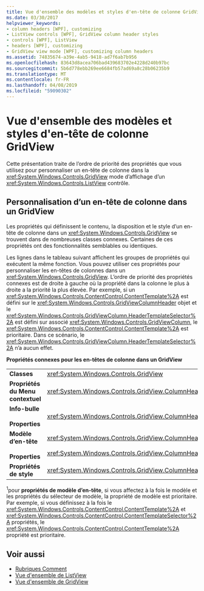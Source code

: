 ```yaml
---
title: Vue d'ensemble des modèles et styles d'en-tête de colonne GridView
ms.date: 03/30/2017
helpviewer_keywords:
- column headers [WPF], customizing
- ListView controls [WPF], GridView column header styles
- controls [WPF], ListView
- headers [WPF], customizing
- GridView view mode [WPF], customizing column headers
ms.assetid: 74835674-a39e-4ab5-9418-ad7f6ab7b956
ms.openlocfilehash: 83643d8acea706bad439683702e4228d240b97bc
ms.sourcegitcommit: 5b6d778ebb269ee6684fb57ad69a8c28b06235b9
ms.translationtype: MT
ms.contentlocale: fr-FR
ms.lasthandoff: 04/08/2019
ms.locfileid: "59090302"
---
```

# <a name="gridview-column-header-styles-and-templates-overview"></a>Vue d'ensemble des modèles et styles d'en-tête de colonne GridView
Cette présentation traite de l’ordre de priorité des propriétés que vous utilisez pour personnaliser un en-tête de colonne dans la <xref:System.Windows.Controls.GridView> mode d’affichage d’un <xref:System.Windows.Controls.ListView> contrôle.  
  
## <a name="customizing-a-column-header-in-a-gridview"></a>Personnalisation d’un en-tête de colonne dans un GridView  
 Les propriétés qui définissent le contenu, la disposition et le style d’un en-tête de colonne dans un <xref:System.Windows.Controls.GridView> se trouvent dans de nombreuses classes connexes. Certaines de ces propriétés ont des fonctionnalités semblables ou identiques.  
  
 Les lignes dans le tableau suivant affichent les groupes de propriétés qui exécutent la même fonction. Vous pouvez utiliser ces propriétés pour personnaliser les en-têtes de colonnes dans un <xref:System.Windows.Controls.GridView>. L’ordre de priorité des propriétés connexes est de droite à gauche où la propriété dans la colonne le plus à droite a la priorité la plus élevée. Par exemple, si un <xref:System.Windows.Controls.ContentControl.ContentTemplate%2A> est défini sur le <xref:System.Windows.Controls.GridViewColumnHeader> objet et le <xref:System.Windows.Controls.GridViewColumn.HeaderTemplateSelector%2A> est défini sur associé <xref:System.Windows.Controls.GridViewColumn>, le <xref:System.Windows.Controls.ContentControl.ContentTemplate%2A> est prioritaire. Dans ce scénario, le <xref:System.Windows.Controls.GridViewColumn.HeaderTemplateSelector%2A> n’a aucun effet.  
  
 **Propriétés connexes pour les en-têtes de colonne dans un GridView**  
  
|||||  
|-|-|-|-|  
|**Classes**|<xref:System.Windows.Controls.GridView>|<xref:System.Windows.Controls.GridViewColumn>|<xref:System.Windows.Controls.GridViewColumnHeader>|  
|**Propriétés du Menu contextuel**|<xref:System.Windows.Controls.GridView.ColumnHeaderContextMenu%2A>|Non applicable|<xref:System.Windows.FrameworkElement.ContextMenu%2A>|  
|**Info-bulle**<br /><br /> **Properties**|<xref:System.Windows.Controls.GridView.ColumnHeaderToolTip%2A>|Non applicable|<xref:System.Windows.FrameworkElement.ToolTip%2A>|  
|**Modèle d’en-tête**<br /><br /> **Properties**|<xref:System.Windows.Controls.GridView.ColumnHeaderTemplate%2A> <sup>1</sup>/<br /><br /> <xref:System.Windows.Controls.GridView.ColumnHeaderTemplateSelector%2A>|<xref:System.Windows.Controls.GridViewColumn.HeaderTemplate%2A> <sup>1</sup>/<br /><br /> <xref:System.Windows.Controls.GridViewColumn.HeaderTemplateSelector%2A>|<xref:System.Windows.Controls.ContentControl.ContentTemplate%2A> <sup>1</sup>/<br /><br /> <xref:System.Windows.Controls.ContentControl.ContentTemplateSelector%2A>|  
|**Propriétés de style**|<xref:System.Windows.Controls.GridView.ColumnHeaderContainerStyle%2A>|<xref:System.Windows.Controls.GridViewColumn.HeaderContainerStyle%2A>|<xref:System.Windows.FrameworkElement.Style%2A>|  
  
 <sup>1</sup>pour **propriétés de modèle d’en-tête**, si vous affectez à la fois le modèle et les propriétés du sélecteur de modèle, la propriété de modèle est prioritaire. Par exemple, si vous définissez à la fois le <xref:System.Windows.Controls.ContentControl.ContentTemplate%2A> et <xref:System.Windows.Controls.ContentControl.ContentTemplateSelector%2A> propriétés, le <xref:System.Windows.Controls.ContentControl.ContentTemplate%2A> propriété est prioritaire.  
  
## <a name="see-also"></a>Voir aussi

- [Rubriques Comment](listview-how-to-topics.md)
- [Vue d'ensemble de ListView](listview-overview.md)
- [Vue d'ensemble de GridView](gridview-overview.md)
